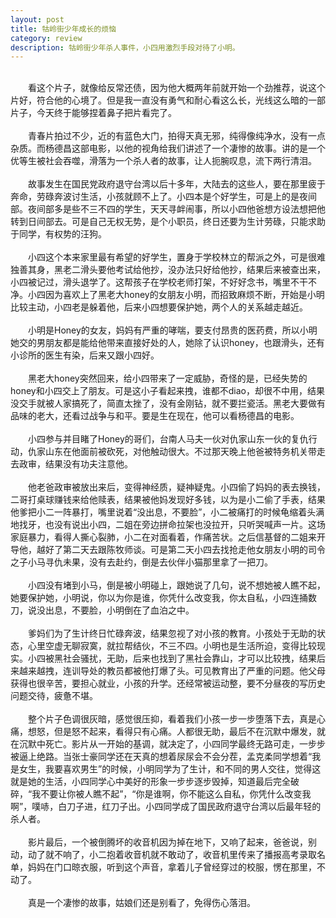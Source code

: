```yaml
---
layout: post
title: 牯岭街少年成长的烦恼 
category: review 
description: 牯岭街少年杀人事件，小四用激烈手段对待了小明。
---
```

<br>
　　看这个片子，就像给反常还债，因为他大概两年前就开始一个劲推荐，说这个片好，符合他的心境了。但是我一直没有勇气和耐心看这么长，光线这么暗的一部片子，今天终于能够捏着鼻子把片看完了。
<br><br>
　　青春片拍过不少，近的有蓝色大门，拍得天真无邪，纯得像纯净水，没有一点杂质。而杨德昌这部电影，以他的视角给我们讲述了一个凄惨的故事。讲的是一个优等生被社会吞噬，滑落为一个杀人者的故事，让人扼腕叹息，流下两行清泪。
<br><br>
　　故事发生在国民党政府退守台湾以后十多年，大陆去的这些人，要在那里疲于奔命，劳碌奔波讨生活，小孩就顾不上了。小四本是个好学生，可是上的是夜间部。夜间部多是些不三不四的学生，天天寻衅闹事，所以小四他爸想方设法想把他转到日间部去。可是自己无权无势，是个小职员，终日还要为生计劳碌，只能求助于同学，有权势的汪狗。
<br><br>
　　小四这个本来家里最有希望的好学生，置身于学校林立的帮派之外，可是很难独善其身，黑老二滑头要他考试给他抄，没办法只好给他抄，结果后来被查出来，小四被记过，滑头退学了。这帮孩子在学校老师打架，不好好念书，嘴里不干不净。小四因为喜欢上了黑老大honey的女朋友小明，而招致麻烦不断，开始是小明比较主动，小四老是躲着他，后来小四想要保护她，两个人的关系越走越近。
<br><br>
　　小明是Honey的女友，妈妈有严重的哮喘，要支付昂贵的医药费，所以小明她交的男朋友都是能给他带来直接好处的人，她除了认识honey，也跟滑头，还有小诊所的医生有染，后来又跟小四好。
<br><br>
　　黑老大honey突然回来，给小四带来了一定威胁，奇怪的是，已经失势的honey和小四交上了朋友。可是这小子看起来拽，谁都不diao，却很不中用，结果没交手就被人家搞死了，简直太挫了，没有金刚钻，就不要拦瓷活。黑老大要做有品味的老大，还看过战争与和平。要是生在现在，他可以看杨德昌的电影。
<br><br>
　　小四参与并目睹了Honey的哥们，台南人马夫一伙对仇家山东一伙的复仇行动，仇家山东在他面前被砍死，对他触动很大。不过那天晚上他爸被特务机关带走去政审，结果没有功夫注意他。
<br><br>
　　他老爸政审被放出来后，变得神经质，疑神疑鬼。小四偷了妈妈的表去换钱，二哥打桌球赚钱来给他赎表，结果被他妈发现好多钱，以为是小二偷了手表，结果他爹把小二一阵暴打，嘴里说着“没出息，不要脸”，小二被痛打的时候龟缩着头满地找牙，也没有说出小四，二姐在旁边拼命拉架也没拉开，只听哭喊声一片。这场家庭暴力，看得人撕心裂肺，小二在对面看着，作痛苦状。之后信基督的二姐来开导他，越好了第二天去跟陈牧师谈。可是第二天小四去找抢走他女朋友小明的司令之子小马寻仇未果，没有去赴约，倒是去伙伴小猫那里拿了一把刀。
<br><br>
　　小四没有堵到小马，倒是被小明碰上，跟她说了几句，说不想她被人瞧不起，她要保护她，小明说，你以为你是谁，你凭什么改变我，你太自私，小四连捅数刀，说没出息，不要脸，小明倒在了血泊之中。
<br><br>
　　爹妈们为了生计终日忙碌奔波，结果忽视了对小孩的教育。小孩处于无助的状态，心里空虚无聊寂寞，就拉帮结伙，不三不四。小明也是生活所迫，变得比较现实。小四被黑社会骚扰，无助，后来也找到了黑社会靠山，才可以比较拽，结果后来越来越拽，连训导处的教员都被他打爆了头。可见教育出了严重的问题。他父母获得也很辛苦，要担心就业，小孩的升学。还经常被运动整，要不分昼夜的写历史问题交待，疲惫不堪。
<br><br>
　　整个片子色调很灰暗，感觉很压抑，看着我们小孩一步一步堕落下去，真是心痛，想怒，但是怒不起来，看得只有心痛。人都很无助，最后不在沉默中爆发，就在沉默中死亡。影片从一开始的基调，就决定了，小四同学最终无路可走，一步步被逼上绝路。当张士豪同学还在天真的想着尿尿会不会分茬，孟克柔同学想着“我是女生，我要喜欢男生”的时候，小明同学为了生计，和不同的男人交往，觉得这就是她的生活，小四同学心中美好的形象一步步逐步毁掉，知道最后完全破碎，“我不要让你被人瞧不起”，“你是谁啊，你不能这么自私，你凭什么改变我啊”，噗哧，白刀子进，红刀子出。小四同学成了国民政府退守台湾以后最年轻的杀人者。
<br><br>
　　影片最后，一个被倒腾坏的收音机因为掉在地下，又响了起来，爸爸说，别动，动了就不响了，小二抱着收音机就不敢动了，收音机里传来了播报高考录取名单，妈妈在门口晾衣服，听到这个声音，拿着儿子曾经穿过的校服，愣在那里，不动了。
<br><br>
　　真是一个凄惨的故事，姑娘们还是别看了，免得伤心落泪。
